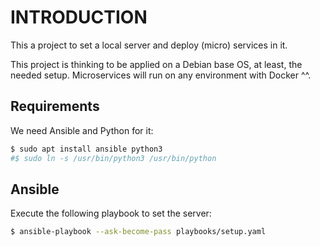**INTRODUCTION**
===============

This a project to set a local server and deploy (micro) services in it.

This project is thinking to be applied on a Debian base OS, at least, the needed setup. Microservices will run on any environment with Docker ^^.

## Requirements

We need Ansible and Python for it:

```bash
$ sudo apt install ansible python3
#$ sudo ln -s /usr/bin/python3 /usr/bin/python
```

## Ansible

Execute the following playbook to set the server:

```bash
$ ansible-playbook --ask-become-pass playbooks/setup.yaml
```
